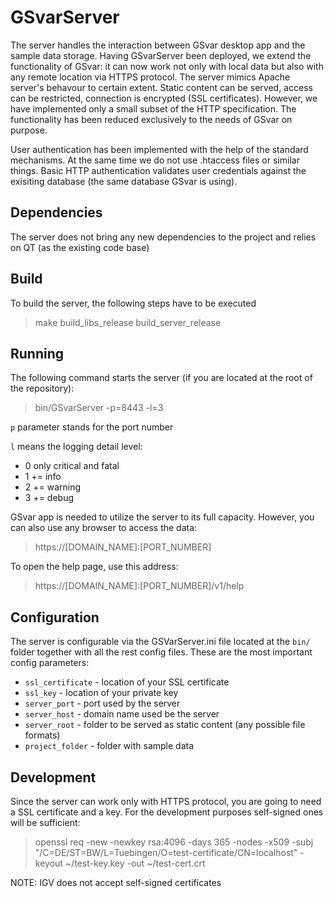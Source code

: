 # GSvarServer
The server handles the interaction between GSvar desktop app and the sample data storage. Having GSvarServer been deployed, we extend the functionality of GSvar: it can now work not only with local data but also with any remote location via HTTPS protocol. The server mimics Apache server's behavour to certain extent. Static content can be served, access can be restricted, connection is encrypted (SSL certificates). However, we have implemented only a small subset of the HTTP specification. The functionality has been reduced exclusively to the needs of GSvar on purpose.

User authentication has been implemented with the help of the standard mechanisms. At the same time we do not use .htaccess files or similar things. Basic HTTP authentication validates user credentials against the exisiting database (the same database GSvar is using). 

## Dependencies
The server does not bring any new dependencies to the project and relies on QT (as the existing code base)

## Build
To build the server, the following steps have to be executed
> make build_libs_release
> build_server_release

## Running
The following command starts the server (if you are located at the root of the repository):
> bin/GSvarServer -p=8443 -l=3

`p` parameter stands for the port number

`l` means the logging detail level:
* 0 only critical and fatal
* 1 += info
* 2 += warning
* 3 += debug

GSvar app is needed to utilize the server to its full capacity. However, you can also use any browser to access the data:
> https://[DOMAIN_NAME]:[PORT_NUMBER]


To open the help page, use this address:
> https://[DOMAIN_NAME]:[PORT_NUMBER]/v1/help

## Configuration
The server is configurable via the GSVarServer.ini file located at the `bin/` folder together with all the rest config files.
These are the most important config parameters:
* `ssl_certificate` - location of your SSL certificate
* `ssl_key` - location of your private key
* `server_port` - port used by the server
* `server_host` - domain name used be the server
* `server_root` - folder to be served as static content (any possible file formats)
* `project_folder` - folder with sample data

## Development
Since the server can work only with HTTPS protocol, you are going to need a SSL certificate and a key. For the development purposes self-signed ones will be sufficient:
> openssl req -new -newkey rsa:4096 -days 365 -nodes -x509 -subj "/C=DE/ST=BW/L=Tuebingen/O=test-certificate/CN=localhost" -keyout ~/test-key.key -out ~/test-cert.crt

NOTE: IGV does not accept self-signed certificates
